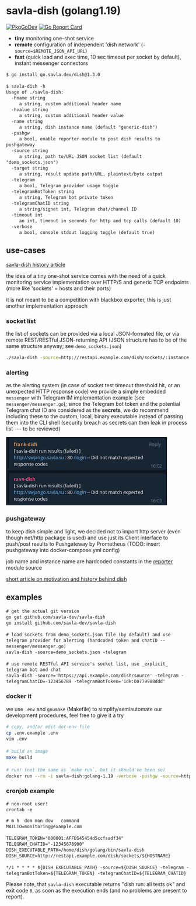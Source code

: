 # savla-dish (golang1.19)

[![PkgGoDev](https://pkg.go.dev/badge/github.com/savla-dev/savla-dish)](https://pkg.go.dev/github.com/savla-dev/savla-dish)
[![Go Report Card](http://goreportcard.com/badge/github.com/savla-dev/savla-dish)](https://goreportcard.com/report/github.com/savla-dev/savla-dish)

+ __tiny__ monitoring one-shot service
+ __remote__ configuration of independent 'dish network' (`-source=$REMOTE_JSON_API_URL`)
+ __fast__ (quick load and exec time, 10 sec timeout per socket by default), instant messenger connectors

```shell
$ go install go.savla.dev/dish@1.3.0

$ savla-dish -h
Usage of ./savla-dish:
  -hname string
     a string, custom additional header name
  -hvalue string
     a string, custom additional header value
  -name string
     a string, dish instance name (default "generic-dish")
  -pushgw
     a bool, enable reporter module to post dish results to pushgateway
  -source string
     a string, path to/URL JSON socket list (default "demo_sockets.json")
  -target string
     a string, result update path/URL, plaintext/byte output
  -telegram
     a bool, Telegram provider usage toggle
  -telegramBotToken string
     a string, Telegram bot private token
  -telegramChatID string
     a string/signet int, Telegram chat/channel ID
  -timeout int
     an int, timeout in seconds for http and tcp calls (default 10)
  -verbose
     a bool, console stdout logging toggle (default true)
```

## use-cases

[savla-dish history article](https://krusty.savla.dev/projects/savla-dish/)

the idea of a tiny one-shot service comes with the need of a quick monitoring service implementation over HTTP/S and generic TCP endpoints (more like 'sockets' = hosts and their ports)

it is not meant to be a competition with blackbox exporter, this is just another implementation approach

### socket list

the list of sockets can be provided via a local JSON-formated file, or via remote REST/RESTful JSON-returning API (JSON structure has to be of the same structure anyway; see `demo_sockets.json`)

```bash
./savla-dish -source=http://restapi.example.com/dish/sockets/:instance
```

### alerting

as the alerting system (in case of socket test timeout threshold hit, or an unexpected HTTP response code) we provide a simple embedded `messenger` with Telegram IM implementation example (see `messenger/messenger.go`); since the Telegram bot token and the potential Telegram chat ID are considered as the __secrets__, we do recommend including these to the custom, local, binary executable instead of passing them into the CLI shell (security breach as secrets can then leak in process list --- to be reviewed)

![telegram-alerting](/.github/savla-dish-telegram.png)

### pushgateway

to keep dish simple and light, we decided not to import http server (even though net/http package is used) and use just its Client interface to push/post results to Pushgateway by Prometheus (TODO: insert pushgateway into docker-compose.yml config)

job name and instance name are hardcoded constants in the [reporter](/reporter/reporter.go) module source

[short article on motivation and history behind dish](https://krusty.savla.dev/projects/savla-dish/)

## examples

```shell
# get the actual git version
go get github.com/savla-dev/savla-dish
go install github.com/savla-dev/savla-dish

# load sockets from demo_sockets.json file (by default) and use telegram provider for alerting (hardcoded token and chatID -- messenger/messenger.go)
savla-dish -source=demo_sockets.json -telegram

# use remote RESTful API service's socket list, use _explicit_ telegram bot and chat
savla-dish -source='https://api.example.com/dish/source' -telegram -telegramChatID=-123456789 -telegramBotToken='idk:00779988ddd'
```

### docker it

we use `.env` and `gnumake` (Makefile) to simplify/semiautomate our development procedures, feel free to give it a try

```bash
# copy, and/or edit dot-env file
cp .env.example .env
vim .env

# build an image
make build

# run! (not the same as `make run`, but it should've been so)
docker run --rm -i savla-dish:golang-1.19 -verbose -pushgw -source=http://[...] -target=http://pushgateway.example.com
```

### cronjob example

```shell
# non-root user!
crontab -e
```

```shell
# m h  dom mon dow   command
MAILTO=monitoring@example.com

TELEGRAM_TOKEN="000001:AFFDS45454d5ccfsadf34" 
TELEGRAM_CHATID="-12345678900"
DISH_EXECUTABLE_PATH=/home/dish/golang/bin/savla-dish
DISH_SOURCE=http://restapi.example.com/dish/sockets/${HOSTNAME}

*/1 * * * * ${DISH_EXECUTABLE_PATH} -source=${DISH_SOURCE} -telegram -telegramBotToken=${TELEGRAM_TOKEN} -telegramChatID=${TELEGRAM_CHATID}
```

Please note, that `savla-dish` executable returns "dish run: all tests ok" and exit code `0`, as soon as the execution ends (and no problems are present to report).
